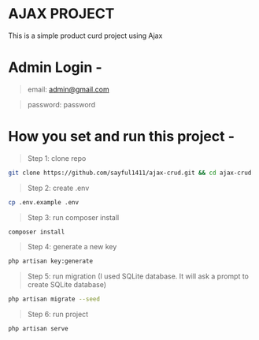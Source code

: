 
# AJAX PROJECT

This is a simple product curd project using Ajax

# Admin Login -

>    email: admin@gmail.com

>password: password

# How you set and run this project -

> Step 1: clone repo 

```bash
git clone https://github.com/sayful1411/ajax-crud.git && cd ajax-crud
```
  
> Step 2: create .env

```bash
cp .env.example .env
```
   
> Step 3: run composer install

```bash
composer install
``` 
  
> Step 4: generate a new key
  
```bash
php artisan key:generate
``` 
 
>  Step 5: run migration
> (I used SQLite database. It will ask a prompt to create SQLite database)

```bash
php artisan migrate --seed 
``` 
  
>  Step 6: run project
  
```bash
php artisan serve
```
